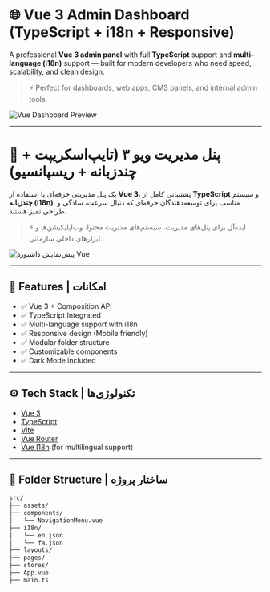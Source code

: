 # 🌐 Vue 3 Admin Dashboard (TypeScript + i18n + Responsive)

A professional **Vue 3 admin panel** with full **TypeScript** support and **multi-language (i18n)** support — built for modern developers who need speed, scalability, and clean design.

> ⚡ Perfect for dashboards, web apps, CMS panels, and internal admin tools.

![Vue Dashboard Preview](./screenshot.png)

---

# 📌 پنل مدیریت ویو ۳ (تایپ‌اسکریپت + چندزبانه + ریسپانسیو)

یک پنل مدیریتی حرفه‌ای با استفاده از **Vue 3**، پشتیبانی کامل از **TypeScript** و سیستم **چندزبانه (i18n)**. مناسب برای توسعه‌دهندگان حرفه‌ای که دنبال سرعت، سادگی و طراحی تمیز هستند.

> ⚡ ایده‌آل برای پنل‌های مدیریت، سیستم‌های مدیریت محتوا، وب‌اپلیکیشن‌ها و ابزارهای داخلی سازمانی.

![پیش‌نمایش داشبورد Vue](./screenshot.png)

---

## 🔑 Features | امکانات

- ✅ Vue 3 + Composition API
- ✅ TypeScript Integrated
- ✅ Multi-language support with i18n
- ✅ Responsive design (Mobile friendly)
- ✅ Modular folder structure
- ✅ Customizable components
- ✅ Dark Mode included

---

## ⚙️ Tech Stack | تکنولوژی‌ها

- [Vue 3](https://vuejs.org/)
- [TypeScript](https://www.typescriptlang.org/)
- [Vite](https://vitejs.dev/)
- [Vue Router](https://router.vuejs.org/)
- [Vue I18n](https://vue-i18n.intlify.dev/) (for multilingual support)

---

## 🧩 Folder Structure | ساختار پروژه

```bash
src/
├── assets/
├── components/
│   └── NavigationMenu.vue
├── i18n/
│   └── en.json
│   └── fa.json
├── layouts/
├── pages/
├── stores/
├── App.vue
├── main.ts
